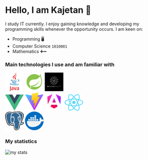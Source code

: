 # Hello, I am Kajetan :wave:

I study IT currently. I enjoy gaining knowledge and developing my programming skills whenever the opportunity occurs. I am keen on:
- Programming 🖥️
- Computer Science `1010001`
- Mathematics ➕➖

### Main technologies I use and am familiar with
 
 ![java](./java_60x60.png) 
 ![spring-boot](./icons8-spring-boot-96%20(1).png)
 ![spring-boot](./micronaut.jpeg) \
 ![vue](./Vue.js_Logo_2.svg%20(2).png)
 ![vite](./Vitejs-logo.svg%20(1).png)
 ![angular](./angular_gradient.png)
 ![react](./React-icon.svg%20(1).png) \
 ![postgresql](./Postgresql_elephant.svg_60x60.png) 
 ![docker](./docker_60x60.png) 


### My statistics
![my stats](https://github-readme-stats.vercel.app/api?username=Ka3wo123&show_icons=true&theme=tokyonight)
